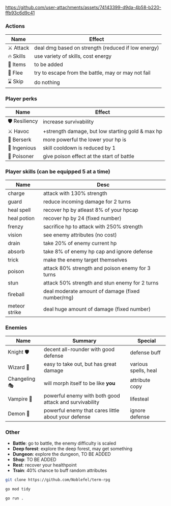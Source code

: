 https://github.com/user-attachments/assets/74143399-d9da-4b58-b220-ffb93c6d9c41

### Actions

| Name      | Effect                                             |
| --------- | -------------------------------------------------- |
| ⚔️ Attack | deal dmg based on strength (reduced if low energy) |
| 🔥 Skills | use variety of skills, cost energy                 |
| 🧰 Items  | to be added                                        |
| 🏃 Flee   | try to escape from the battle, may or may not fail |
| ⌛ Skip   | do nothing                                         |

### Player perks

| Name          | Effect                                           |
| ------------- | ------------------------------------------------ |
| 🛡️ Resiliency | increase survivability                           |
| ⚔️ Havoc      | +strength damage, but low starting gold & max hp |
| 🐻 Berserk    | more powerful the lower your hp is               |
| 🐇 Ingenious  | skill cooldown is reduced by 1                   |
| 🍹 Poisoner   | give poison effect at the start of battle        |

### Player skills (can be equipped 5 at a time)

| Name          | Desc                                              |
| ------------- | ------------------------------------------------- |
| charge        | attack with 130% strength                         |
| guard         | reduce incoming damage for 2 turns                |
| heal spell    | recover hp by atleast 8% of your hpcap            |
| heal potion   | recover hp by 24 (fixed number)                   |
| frenzy        | sacrifice hp to attack with 250% strength         |
| vision        | see enemy attributes (no cost)                    |
| drain         | take 20% of enemy current hp                      |
| absorb        | take 8% of enemy hp cap and ignore defense        |
| trick         | make the enemy target themselves                  |
| poison        | attack 80% strength and poison enemy for 3 turns  |
| stun          | attack 50% strength and stun enemy for 2 turns    |
| fireball      | deal moderate amount of damage (fixed number/rng) |
| meteor strike | deal huge amount of damage (fixed number)         |

### Enemies

| Name          | Summary                                                | Special              |
| ------------- | ------------------------------------------------------ | -------------------- |
| Knight 🛡️     | decent all-rounder with good defense                   | defense buff         |
| Wizard 🧙     | easy to take out, but has great damage                 | various spells, heal |
| Changeling 🎭 | will morph itself to be like **you**                   | attribute copy       |
| Vampire 🧛    | powerful enemy with both good attack and survivability | lifesteal            |
| Demon 👹      | powerful enemy that cares little about your defense    | ignore defense       |

### Other

- **Battle**: go to battle, the enemy difficulty is scaled
- **Deep forest**: explore the deep forest, may get something
- **Dungeon**: explore the dungeon, TO BE ADDED
- **Shop**: TO BE ADDED
- **Rest**: recover your healthpoint
- **Train**: 40% chance to buff random attributes

```bash
git clone https://github.com/Noblefel/term-rpg
```

```sh
go mod tidy
```

```sh
go run .
```
